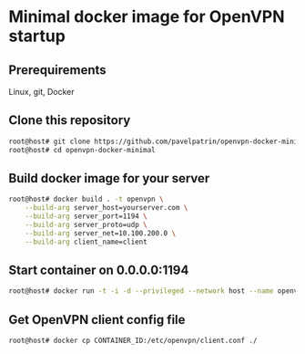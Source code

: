 # Minimal docker image for OpenVPN startup

## Prerequirements
Linux, git, Docker

## Clone this repository
```sh
root@host# git clone https://github.com/pavelpatrin/openvpn-docker-minimal.git
root@host# cd openvpn-docker-minimal
```

## Build docker image for your server
```sh
root@host# docker build . -t openvpn \
    --build-arg server_host=yourserver.com \
    --build-arg server_port=1194 \
    --build-arg server_proto=udp \
    --build-arg server_net=10.100.200.0 \
    --build-arg client_name=client
```

## Start container on 0.0.0.0:1194
```sh
root@host# docker run -t -i -d --privileged --network host --name openvpn openvpn
```

## Get OpenVPN client config file
```sh
root@host# docker cp CONTAINER_ID:/etc/openvpn/client.conf ./
```
